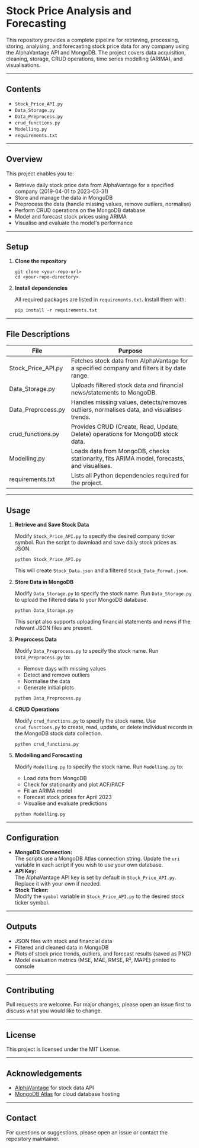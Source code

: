 # Stock Price Analysis and Forecasting

This repository provides a complete pipeline for retrieving, processing, storing, analysing, and forecasting stock price data for any company using the AlphaVantage API and MongoDB. The project covers data acquisition, cleaning, storage, CRUD operations, time series modelling (ARIMA), and visualisations.

---

## Contents

- `Stock_Price_API.py`  
- `Data_Storage.py`  
- `Data_Preprocess.py`  
- `crud_functions.py`  
- `Modelling.py`  
- `requirements.txt`

---

## Overview

This project enables you to:

- Retrieve daily stock price data from AlphaVantage for a specified company (2019-04-01 to 2023-03-31)
- Store and manage the data in MongoDB
- Preprocess the data (handle missing values, remove outliers, normalise)
- Perform CRUD operations on the MongoDB database
- Model and forecast stock prices using ARIMA
- Visualise and evaluate the model's performance

---

## Setup

1.  **Clone the repository**

    ```
    git clone <your-repo-url>
    cd <your-repo-directory>
    ```

2.  **Install dependencies**

    All required packages are listed in `requirements.txt`. Install them with:

    ```
    pip install -r requirements.txt
    ```

---

## File Descriptions

| File                | Purpose                                                                                           |
|---------------------|---------------------------------------------------------------------------------------------------|
| Stock_Price_API.py  | Fetches stock data from AlphaVantage for a specified company and filters it by date range.        |
| Data_Storage.py     | Uploads filtered stock data and financial news/statements to MongoDB.                            |
| Data_Preprocess.py  | Handles missing values, detects/removes outliers, normalises data, and visualises trends.        |
| crud_functions.py   | Provides CRUD (Create, Read, Update, Delete) operations for MongoDB stock data.                   |
| Modelling.py        | Loads data from MongoDB, checks stationarity, fits ARIMA model, forecasts, and visualises.      |
| requirements.txt    | Lists all Python dependencies required for the project.                                           |

---

## Usage

1.  **Retrieve and Save Stock Data**

    Modify `Stock_Price_API.py` to specify the desired company ticker symbol. Run the script to download and save daily stock prices as JSON.

    ```
    python Stock_Price_API.py
    ```

    This will create `Stock_Data.json` and a filtered `Stock_Data_Format.json`.

2.  **Store Data in MongoDB**

    Modify `Data_Storage.py` to specify the stock name. Run `Data_Storage.py` to upload the filtered data to your MongoDB database.

    ```
    python Data_Storage.py
    ```

    This script also supports uploading financial statements and news if the relevant JSON files are present.

3.  **Preprocess Data**

    Modify `Data_Preprocess.py` to specify the stock name. Run `Data_Preprocess.py` to:

    *   Remove days with missing values
    *   Detect and remove outliers
    *   Normalise the data
    *   Generate initial plots

    ```
    python Data_Preprocess.py
    ```

4.  **CRUD Operations**

    Modify `crud_functions.py` to specify the stock name. Use `crud_functions.py` to create, read, update, or delete individual records in the MongoDB stock data collection.

    ```
    python crud_functions.py
    ```

5.  **Modelling and Forecasting**

     Modify `Modelling.py` to specify the stock name. Run `Modelling.py` to:

    *   Load data from MongoDB
    *   Check for stationarity and plot ACF/PACF
    *   Fit an ARIMA model
    *   Forecast stock prices for April 2023
    *   Visualise and evaluate predictions

    ```
    python Modelling.py
    ```

---

## Configuration

*   **MongoDB Connection:**  
    The scripts use a MongoDB Atlas connection string. Update the `uri` variable in each script if you wish to use your own database.
*   **API Key:**  
    The AlphaVantage API key is set by default in `Stock_Price_API.py`. Replace it with your own if needed.
*   **Stock Ticker:**  
    Modify the `symbol` variable in `Stock_Price_API.py` to the desired stock ticker symbol.

---

## Outputs

*   JSON files with stock and financial data
*   Filtered and cleaned data in MongoDB
*   Plots of stock price trends, outliers, and forecast results (saved as PNG)
*   Model evaluation metrics (MSE, MAE, RMSE, R², MAPE) printed to console

---

## Contributing

Pull requests are welcome. For major changes, please open an issue first to discuss what you would like to change.

---

## License

This project is licensed under the MIT License.

---

## Acknowledgements

*   [AlphaVantage](https://www.alphavantage.co/) for stock data API
*   [MongoDB Atlas](https://www.mongodb.com/cloud/atlas) for cloud database hosting

---

## Contact

For questions or suggestions, please open an issue or contact the repository maintainer.
